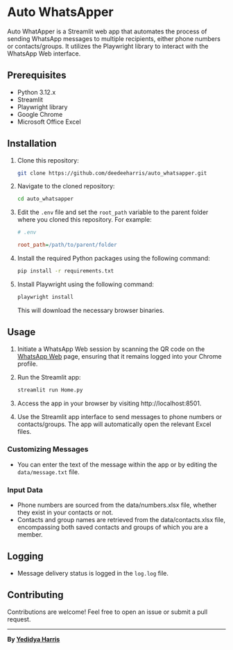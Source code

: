 # Auto WhatsApper

Auto WhatApper is a Streamlit web app that automates the process of sending WhatsApp messages to multiple recipients, either phone numbers or contacts/groups. It utilizes the Playwright library to interact with the WhatsApp Web interface.

## Prerequisites

- Python 3.12.x
- Streamlit
- Playwright library
- Google Chrome
- Microsoft Office Excel

## Installation

1. Clone this repository:

    ```bash
    git clone https://github.com/deedeeharris/auto_whatsapper.git
    ```

2. Navigate to the cloned repository:

    ```bash
    cd auto_whatsapper
    ```

3. Edit the `.env` file and set the `root_path` variable to the parent folder where you cloned this repository. For example:

    ```ini
    # .env

    root_path=/path/to/parent/folder
    ```

4. Install the required Python packages using the following command:

    ```bash
    pip install -r requirements.txt
    ```

5. Install Playwright using the following command:

    ```bash
    playwright install
    ```

   This will download the necessary browser binaries.

## Usage

1. Initiate a WhatsApp Web session by scanning the QR code on the [WhatsApp Web](https://web.whatsapp.com/) page, ensuring that it remains logged into your Chrome profile.

2. Run the Streamlit app:

    ```bash
    streamlit run Home.py
    ```

3. Access the app in your browser by visiting http://localhost:8501.

4. Use the Streamlit app interface to send messages to phone numbers or contacts/groups. The app will automatically open the relevant Excel files.

### Customizing Messages

- You can enter the text of the message within the app or by editing the `data/message.txt` file.

### Input Data

- Phone numbers are sourced from the data/numbers.xlsx file, whether they exist in your contacts or not.
- Contacts and group names are retrieved from the data/contacts.xlsx file, encompassing both saved contacts and groups of which you are a member.

## Logging

- Message delivery status is logged in the `log.log` file.

## Contributing

Contributions are welcome! Feel free to open an issue or submit a pull request.

----

**By [Yedidya Harris](https://www.linkedin.com/in/yedidyaharris/)**
